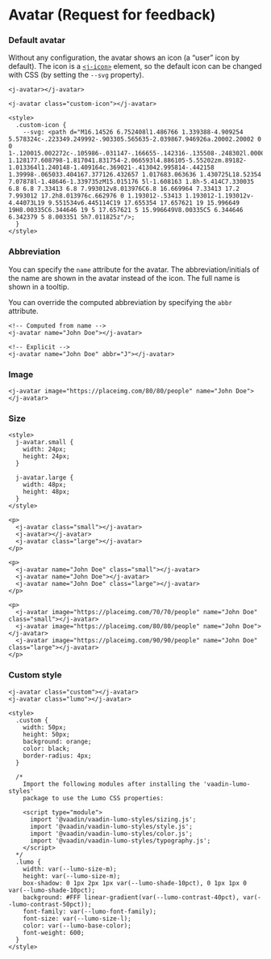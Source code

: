 # Avatar <maturity-badge rfc>(Request for feedback)</maturity-badge>

### Default avatar

Without any configuration, the avatar shows an icon (a “user” icon by default). The icon is a [`<j-icon>`](/icon) element, so the default icon can be changed with CSS (by setting the `--svg` property).

```html,live
<j-avatar></j-avatar>

<j-avatar class="custom-icon"></j-avatar>

<style>
  .custom-icon {
    --svg: <path d="M16.14526 6.752408l1.486766 1.339388-4.909254 5.578324c-.223349.249992-.903305.565635-2.039867.946926a.20002.20002 0 0 1-.120015.002272c-.105986-.031147-.166655-.142316-.135508-.248302l.00002.000005c.331547-1.128177.608798-1.817041.831754-2.066593l4.886105-5.55202zm.89182-1.013364l1.240148-1.409164c.369021-.413042.995814-.442158 1.39998-.065033.404167.377126.432657 1.017683.063636 1.430725L18.52354 7.07878l-1.48646-1.339735zM15.015176 5l-1.608163 1.8h-5.414C7.330035 6.8 6.8 7.33413 6.8 7.993012v8.013976C6.8 16.669964 7.33413 17.2 7.993012 17.2h8.013976c.662976 0 1.193012-.53413 1.193012-1.193012v-4.44073L19 9.551534v6.445114C19 17.655354 17.657621 19 15.996649 19H8.00335C6.344646 19 5 17.657621 5 15.996649V8.00335C5 6.344646 6.342379 5 8.003351 5h7.011825z"/>;
  }
</style>
```

### Abbreviation

You can specify the `name` attribute for the avatar. The abbreviation/initials of the name are shown in the avatar instead of the icon. The full name is shown in a tooltip.

You can override the computed abbreviation by specifying the `abbr` attribute.

```html,live
<!-- Computed from name -->
<j-avatar name="John Doe"></j-avatar>

<!-- Explicit -->
<j-avatar name="John Doe" abbr="J"></j-avatar>
```

### Image

```html,live
<j-avatar image="https://placeimg.com/80/80/people" name="John Doe"></j-avatar>
```

### Size
```html,live
<style>
  j-avatar.small {
    width: 24px;
    height: 24px;
  }

  j-avatar.large {
    width: 48px;
    height: 48px;
  }
</style>

<p>
  <j-avatar class="small"></j-avatar>
  <j-avatar></j-avatar>
  <j-avatar class="large"></j-avatar>
</p>

<p>
  <j-avatar name="John Doe" class="small"></j-avatar>
  <j-avatar name="John Doe"></j-avatar>
  <j-avatar name="John Doe" class="large"></j-avatar>
</p>

<p>
  <j-avatar image="https://placeimg.com/70/70/people" name="John Doe" class="small"></j-avatar>
  <j-avatar image="https://placeimg.com/80/80/people" name="John Doe"></j-avatar>
  <j-avatar image="https://placeimg.com/90/90/people" name="John Doe" class="large"></j-avatar>
</p>
```

### Custom style
<script type="module">
  import '@vaadin/vaadin-lumo-styles/sizing.js';
</script>
```html,live
<j-avatar class="custom"></j-avatar>
<j-avatar class="lumo"></j-avatar>

<style>
  .custom {
    width: 50px;
    height: 50px;
    background: orange;
    color: black;
    border-radius: 4px;
  }

  /*
    Import the following modules after installing the 'vaadin-lumo-styles'
    package to use the Lumo CSS properties:

    <script type="module">
      import '@vaadin/vaadin-lumo-styles/sizing.js';
      import '@vaadin/vaadin-lumo-styles/style.js';
      import '@vaadin/vaadin-lumo-styles/color.js';
      import '@vaadin/vaadin-lumo-styles/typography.js';
    </script>
  */
  .lumo {
    width: var(--lumo-size-m);
    height: var(--lumo-size-m);
    box-shadow: 0 1px 2px 1px var(--lumo-shade-10pct), 0 1px 1px 0 var(--lumo-shade-10pct);
    background: #FFF linear-gradient(var(--lumo-contrast-40pct), var(--lumo-contrast-50pct));
    font-family: var(--lumo-font-family);
    font-size: var(--lumo-size-l);
    color: var(--lumo-base-color);
    font-weight: 600;
  }
</style>
```
